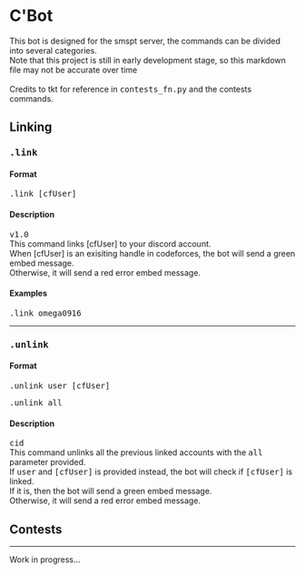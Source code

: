# C'Bot

<p>This bot is designed for the smspt server, the commands can be divided into several categories. <br> Note that this project is still in early development stage, so this markdown file may not be accurate 
over time <br>
<br> Credits to tkt for reference in <tt>contests_fn.py</tt> and the contests commands.</p>

## Linking

### <tt>.link</tt>

#### Format
<p><tt>.link [cfUser]</tt> <br> </p>

#### Description
<p><tt>v1.0</tt> <br> This command links [cfUser] to your discord account. <br> When [cfUser] is an exisiting handle in codeforces, the bot will send a green embed message. <br> Otherwise, it
will send a red error embed message.</p>

#### Examples
<p><tt>.link omega0916</tt></p>

<hr>

### <tt>.unlink</tt>

#### Format
<p><tt>.unlink user [cfUser]</tt></p>
<p><tt>.unlink all</tt></p>

#### Description
<p><tt>cid</tt> <br> This command unlinks all the previous linked accounts with the <tt>all</tt> parameter provided. <br> If <tt>user</tt> and <tt>[cfUser]</tt> is provided instead, the bot will check if <tt>[cfUser]</tt> is linked. <br> If it is, then
the bot will send a green embed message. <br> Otherwise, it will send a red error embed message.</p>


## Contests

<hr>
Work in progress...

